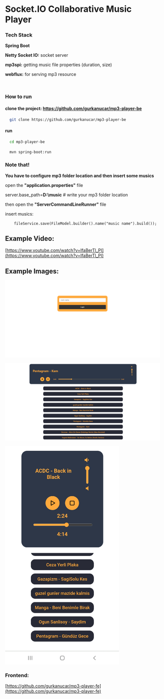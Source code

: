 
# Socket.IO Collaborative Music Player


### Tech Stack

**Spring Boot**

**Netty Socket IO:** socket server

**mp3spi:** getting music file properties (duration, size)

**webflux:** for serving mp3 resource

&nbsp;

### How to run

#### clone the project: https://github.com/gurkanucar/mp3-player-be

```bash
  git clone https://github.com/gurkanucar/mp3-player-be
```

#### run

```bash
  cd mp3-player-be
  
  mvn spring-boot:run
```

### Note that!
**You have to configure mp3 folder location and then insert some musics**

open the **"application.properties"** file

server.base_path=**D:\\music**  # write your mp3 folder location

then open the **"ServerCommandLineRunner"** file

insert musics:

        fileService.save(FileModel.builder().name("music name").build());

## Example Video:

[https://www.youtube.com/watch?v=IfaBerTl_PI](https://www.youtube.com/watch?v=IfaBerTl_PI)

## Example Images:

![example](./images/ex1.png)

![example](./images/ex2.png)

![example](./images/ex3.png)


### Frontend:

[https://github.com/gurkanucar/mp3-player-fe](https://github.com/gurkanucar/mp3-player-fe)
